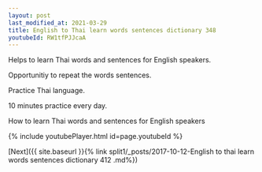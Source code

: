 ```yaml
---
layout: post
last_modified_at: 2021-03-29
title: English to Thai learn words sentences dictionary 348 
youtubeId: RW1tfPJJcaA
---
```

 
 
Helps to learn Thai words and sentences for English speakers.

Opportunitiy to repeat the words sentences. 

Practice Thai language. 
 
10 minutes practice every day. 
 
How to learn Thai words and sentences for English speakers 
 
{% include youtubePlayer.html id=page.youtubeId %}
 
 
[Next]({{ site.baseurl }}{% link  split1/_posts/2017-10-12-English to thai learn words sentences dictionary 412 .md%})
 
